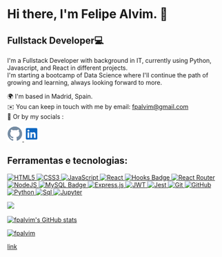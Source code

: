 <h1>Hi there, I'm Felipe Alvim. 👋</h1>

<h2 align="left"><strong>Fullstack Developer</strong>💻</h2>  

I'm a Fullstack Developer with background in IT, currently using Python, Javascript, and React in different projects. <br>
I'm starting a bootcamp of Data Science where I'll continue the path of growing and learning, always looking forward to more.

🌍 I'm based in Madrid, Spain.  
✉️ You can keep in touch with me by email: [fpalvim@gmail.com](mailto:fpalvim@gmail.com)   
🤝 Or by my socials :

<a href="https://github.com/fpalvim">
  <img src="https://github.com/fpalvim/fpalvim/blob/main/github-svgrepo-com.svg" width="35px">   
</a>   
<a href="https://www.linkedin.com/in/felipebpalvim/">
  <img src="https://github.com/fpalvim/fpalvim/blob/main/linkedin-svgrepo-com.svg" width="35px">    
</a>   
<br>
<h2 align="left"><strong>Ferramentas e tecnologias:</strong></h2>
<p>
  <a target="_blank" href='https://www.w3schools.com/TAGS/default.asp'>
    <image alt='HTML5'src="https://img.shields.io/badge/html5-%23E34F26.svg?style=for-the-badge&logo=html5&logoColor=white">
  </a>
  <a target="_blank" href='hhttps://www.w3schools.com/cssref/index.php'>
    <image alt='CSS3' src="https://img.shields.io/badge/css3-%231572B6.svg?style=for-the-badge&logo=css3&logoColor=white"> 
  </a>
  <a target="_blank" href='https://www.w3schools.com/jsrEF/default.asp'>
    <image alt='JavaScript' src='https://img.shields.io/badge/javascript-%23323330.svg?style=for-the-badge&logo=javascript&logoColor=%23F7DF1E'>
  </a>
  <a target="_blank" href='https://reactjs.org/docs/getting-started.html'>
    <image alt='React' src='https://img.shields.io/badge/react-%2320232a.svg?style=for-the-badge&logo=react&logoColor=%2361DAFB'>
  </a>
  <a target="_blank" href='https://reactjs.org/docs/hooks-intro.html'>
    <image alt='Hooks Badge' src='https://img.shields.io/badge/-Hooks-%2320232a.svg?style=for-the-badge&logo=React&logoColor=%2361DAFB'>
  </a>
  <a target="_blank" href='https://reactrouter.com/en/main/start/overview'>
    <image alt='React Router' src='https://img.shields.io/badge/React_Router-CA4245?style=for-the-badge&logo=react-router&logoColor=white'>
  </a>
  <a target="_blank" href='hhttps://nodejs.org/en/docs/'>
    <image alt='NodeJS' src='https://img.shields.io/badge/node.js-6DA55F?style=for-the-badge&logo=node.js&logoColor=white'>
  </a>
  <a target="_blank" href='https://dev.mysql.com/doc/refman/8.0/en/'>
    <image alt='MySQL Badge' src='https://img.shields.io/badge/-MySQL-4479A1?style=for-the-badge&logo=MySQL&logoColor=white'>
  </a>
  <a target="_blank" href='https://expressjs.com/en/4x/api.html'>
    <image alt='Express.js' src='https://img.shields.io/badge/express.js-%23404d59.svg?style=for-the-badge&logo=express&logoColor=%2361DAFB'>
  </a>
  <a target="_blank" href='https://jwt.io/introduction'>
    <image alt='JWT' src='https://img.shields.io/badge/JWT-black?style=for-the-badge&logo=JSON%20web%20tokens'>
  </a>
  <a target="_blank" href='https://jestjs.io/docs/getting-started'>
    <image alt='Jest' src='https://img.shields.io/badge/-jest-%23C21325?style=for-the-badge&logo=jest&logoColor=white'>
  </a>
  <a target="_blank" href='https://git-scm.com/doc'>
    <image alt='Git' src='https://img.shields.io/badge/git-%23F05033.svg?style=for-the-badge&logo=git&logoColor=white'>
  </a>
  <a target="_blank" href='https://docs.github.com/'>
    <image alt='GitHub' src='https://img.shields.io/badge/github-%23121011.svg?style=for-the-badge&logo=github&logoColor=white'>
  </a>
  <a target="_blank" href='https://docs.python.org/'>
    <image alt='Python' src='https://img.shields.io/badge/python-blue?style=for-the-badge'>
  </a>
  <a target="_blank" href='https://learn.microsoft.com/en-us/sql/?view=sql-server-ver16/'>
    <image alt='Sql' src='https://img.shields.io/badge/sql-yellow?style=for-the-badge'>
  </a>
  <a target="_blank" href='https://docs.jupyter.org/'>
    <image alt='Jupyter' src='https://img.shields.io/badge/jupyter-notebook-orange?style=for-the-badge'>
  </a>
</p>

<a href="http://www.github.com/fpalvim"><img src="https://github-readme-streak-stats.herokuapp.com/?user=fpalvim&stroke=ffffff&background=1c1917&ring=0891b2&fire=0891b2&currStreakNum=ffffff&currStreakLabel=0891b2&sideNums=ffffff&sideLabels=ffffff&dates=ffffff"/></a>

<a href="http://www.github.com/fpalvim"><img src="https://github-readme-stats.vercel.app/api?username=fpalvim&show_icons=true&hide=&count_private=true&title_color=0891b2&text_color=ffffff&icon_color=0891b2&bg_color=1c1917&show_icons=true" alt="fpalvim's GitHub stats" /></a>

<a href="http://www.github.com/fpalvim"><img src="https://github-readme-stats.vercel.app/api/top-langs?username=fpalvim&show_icons=true&locale=en&title_color=0891b2&text_color=ffffff&bg_color=1c1917&layout=compact" alt="fpalvim" /></a>

[link](http://www.github.com/fpalvim)
